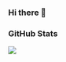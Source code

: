 ### Hi there 👋

<!--
**yunsur/yunsur** is a ✨ _special_ ✨ repository because its `README.md` (this file) appears on your GitHub profile.

Here are some ideas to get you started:

- 🔭 I’m currently working on ...
- 🌱 I’m currently learning ...
- 👯 I’m looking to collaborate on ...
- 🤔 I’m looking for help with ...
- 💬 Ask me about ...
- 📫 How to reach me: ...
- 😄 Pronouns: ...
- ⚡ Fun fact: ...
-->

### GitHub Stats

<img src="https://github-readme-stats.vercel.app/api?username=yunsur&hide_title=true&show_icons=true&icon_color=007aff&text_color=333&bg_color=fff" />

